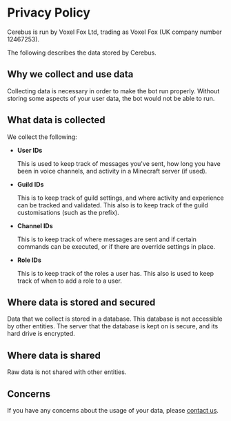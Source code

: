# Privacy Policy

Cerebus is run by Voxel Fox Ltd, trading as Voxel Fox (UK company number 12467253). 

The following describes the data stored by Cerebus.

## Why we collect and use data

Collecting data is necessary in order to make the bot run properly. Without storing some aspects of your user data, the bot would not be able to run.

## What data is collected

We collect the following: 

* **User IDs**

    This is used to keep track of messages you've sent, how long you have been in voice channels, and activity in a Minecraft server (if used).

* **Guild IDs**

    This is to keep track of guild settings, and where activity and experience can be tracked and validated. This also is to keep track of the guild customisations (such as the prefix).

* **Channel IDs**

    This is to keep track of where messages are sent and if certain commands can be executed, or if there are override settings in place.

* **Role IDs**

    This is to keep track of the roles a user has. This also is used to keep track of when to add a role to a user.

## Where data is stored and secured

Data that we collect is stored in a database. This database is not accessible by other entities. The server that the database is kept on is secure, and its hard drive is encrypted.

## Where data is shared

Raw data is not shared with other entities.

## Concerns

If you have any concerns about the usage of your data, please [contact us](mailto:privacy@voxelfox.co.uk?subject=Privacy%20Policy%20Concern).
